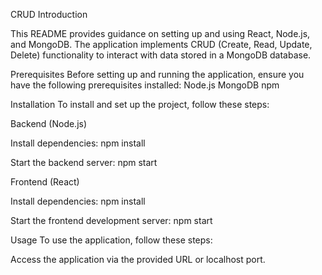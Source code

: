 CRUD
Introduction

This README provides guidance on setting up and using React, Node.js, and MongoDB. The application implements CRUD (Create, Read, Update, Delete) functionality to interact with data stored in a MongoDB database.

Prerequisites
Before setting up and running the application, ensure you have the following prerequisites installed:
Node.js
MongoDB
npm 

Installation
To install and set up the project, follow these steps:

Backend (Node.js)

Install dependencies:
npm install


Start the backend server:
npm start

Frontend (React)

Install dependencies:
npm install


Start the frontend development server:
npm start

Usage
To use the application, follow these steps:

Access the application via the provided URL or localhost port.
